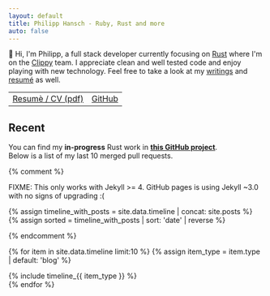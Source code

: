 ```yaml
---
layout: default
title: Philipp Hansch - Ruby, Rust and more
auto: false
---
```


<div id="index-top">
  👋 Hi, I'm Philipp, a full stack developer currently focusing on <a href="https://rust-lang.org">Rust</a> where I'm on the <a href="https://github.com/rust-lang/rust-clippy">Clippy</a> team. I appreciate clean and well tested code and enjoy playing with new technology.
  Feel free to take a look at my <a title="My blog" href="http://phansch.net/archive/">writings</a> and <a href="https://github.com/phansch/cv/blob/master/resume-philipp-hansch.pdf">resumé</a> as well.
</div>

<table id="index-link-table">
  <tr>
    <td>
      <a href="https://github.com/phansch/cv/raw/master/resume-philipp-hansch.pdf">Resumè / CV (pdf)</a>
    </td>
    <td>
      <a href="http://github.com/phansch">GitHub</a>
    </td>
  </tr>
</table>

<h2>Recent</h2>

You can find my **in-progress** Rust work in [**this GitHub project**][ghproject].  
Below is a list of my last 10 merged pull requests.

{% comment %}

FIXME: This only works with Jekyll >= 4. GitHub pages is using Jekyll ~3.0 with
no signs of upgrading :(

{% assign timeline_with_posts = site.data.timeline | concat: site.posts %}
{% assign sorted = timeline_with_posts | sort: 'date' | reverse %}

{% endcomment %}

{% for item in site.data.timeline limit:10 %}
  {% assign item_type = item.type | default: 'blog' %}

  <article class="timeline-entry {{ item_type }}">
    {% include timeline_{{ item_type }} %}
  </article>
{% endfor %}

[ghproject]: https://github.com/users/phansch/projects/3#column-6248321

